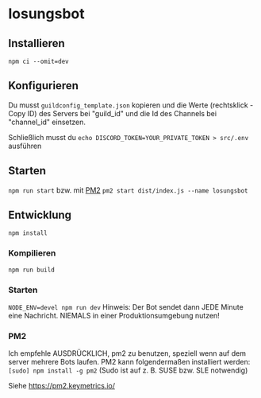 # losungsbot

## Installieren

`npm ci --omit=dev`

## Konfigurieren

Du musst `guildconfig_template.json` kopieren und die Werte (rechtsklick - Copy ID)
des Servers bei "guild_id" und die Id des Channels bei "channel_id" einsetzen.

Schließlich musst du `echo DISCORD_TOKEN=YOUR_PRIVATE_TOKEN > src/.env` ausführen

## Starten

`npm run start` bzw. mit [PM2](https://github.com/mainquestministries/losungsbot/tree/master#pm2) `pm2 start dist/index.js --name losungsbot`

## Entwicklung

`npm install`

### Kompilieren

`npm run build`

### Starten

`NODE_ENV=devel npm run dev` Hinweis: Der Bot sendet dann JEDE Minute eine Nachricht. NIEMALS in einer Produktionsumgebung nutzen!

### PM2

Ich empfehle AUSDRÜCKLICH, pm2 zu benutzen, speziell wenn auf dem server mehrere Bots laufen.
PM2 kann folgendermaßen installiert werden: `[sudo] npm install -g pm2`
(Sudo ist auf z. B. SUSE bzw. SLE notwendig)

Siehe https://pm2.keymetrics.io/
